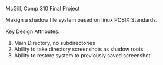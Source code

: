 McGill, Comp 310 Final Project

Makign a shadow file system based on linux POSIX Standards.

Key Design Attributes:
1. Main Directory, no subdirectories
2. Ability to take directory screenshots as shadow roots
3. Ability to restore system to previously saved screenshot


